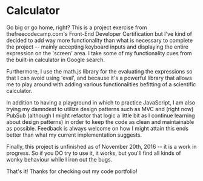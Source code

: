 # Calculator
Go big or go home, right? This is a project exercise from thefreecodecamp.com's Front-End Developer Certification but I've kind of 
decided to add way more functionality than what is necessary to complete the project -- mainly accepting keyboard inputs and displaying
the entire expression on the 'screen' area. I take some of my functionality cues from the built-in calculator in Google search.

Furthermore, I use the math.js library for the evaluating the expressions so that I can avoid using 'eval', and because it's
a powerful library that allows me to play around with adding various functionalities befitting of a scientific calculator.

In addition to having a playground in which to practice JavaScript, I am also trying my damndest to utilize design patterns such as
MVC and (right now) PubSub (although I might refactor that logic a little bit as I continue learning about design patterns) in 
order to keep the code as clean and maintainable as possible. Feedback is always welcome on how I might attain this ends better
than what my current implementation suggests.

Finally, this project is unfinished as of November 20th, 2016 -- it is a work in progress. So if you DO try to use it,
it works, but you'll find all kinds of wonky behaviour while I iron out the bugs.

That's it! Thanks for checking out my code portfolio!

